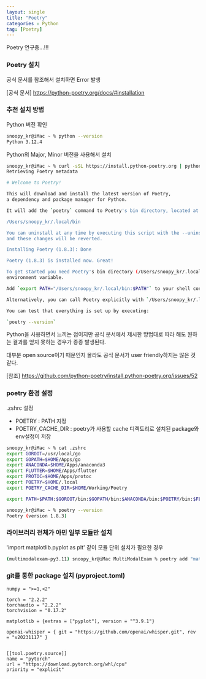 ```yaml
---
layout: single
title: "Poetry"
categories : Python
tag: [Poetry]
---
```


Poetry 연구중...!!!

### Poetry 설치

공식 문서를 참조해서 설치하면 Error 발생

[공식 문서] https://python-poetry.org/docs/#installation

### 추천 설치 방법

Python 버전 확인

```bash
snoopy_kr@iMac ~ % python --version
Python 3.12.4
```

Python의 Major, Minor 버전을 사용해서 설치

```bash
snoopy_kr@iMac ~ % curl -sSL https://install.python-poetry.org | python3.12 - 
Retrieving Poetry metadata

# Welcome to Poetry!

This will download and install the latest version of Poetry,
a dependency and package manager for Python.

It will add the `poetry` command to Poetry's bin directory, located at:

/Users/snoopy_kr/.local/bin

You can uninstall at any time by executing this script with the --uninstall option,
and these changes will be reverted.

Installing Poetry (1.8.3): Done

Poetry (1.8.3) is installed now. Great!

To get started you need Poetry's bin directory (/Users/snoopy_kr/.local/bin) in your `PATH`
environment variable.

Add `export PATH="/Users/snoopy_kr/.local/bin:$PATH"` to your shell configuration file.

Alternatively, you can call Poetry explicitly with `/Users/snoopy_kr/.local/bin/poetry`.

You can test that everything is set up by executing:

`poetry --version`
```

Python을 사용하면서 느끼는 점이지만 공식 문서에서 제시한 방법대로 따라 해도 원하는 결과를 얻지 못하는 경우가 종종 발생된다.

대부분 open source이기 때문인지 몰라도 공식 문서가 user friendly하지는 않은 것 같다.

[참조] https://github.com/python-poetry/install.python-poetry.org/issues/52


### poetry 환경 설정

.zshrc 설정

- POETRY : PATH 지정
- POETRY_CACHE_DIR : poetry가 사용할 cache 디렉토리로 설치된 package와 env설정이 저장

```bash
snoopy_kr@iMac ~ % cat .zshrc 
export GOROOT=/usr/local/go
export GOPATH=$HOME/Apps/go
export ANACONDA=$HOME/Apps/anaconda3
export FLUTTER=$HOME/Apps/flutter
export PROTOC=$HOME/Apps/protoc
export POETRY=$HOME/.local
export POETRY_CACHE_DIR=$HOME/Working/Poetry

export PATH=$PATH:$GOROOT/bin:$GOPATH/bin:$ANACONDA/bin:$POETRY/bin:$FLUTTER/bin:$PROTOC/bin

snoopy_kr@iMac ~ % poetry --version
Poetry (version 1.8.3)
```

### 라이브러리 전체가 아민 일부 모듈만 설치

'import matplotlib.pyplot as plt' 같이 모듈 단위 설치가 필요한 경우

```bash
(multimodalexam-py3.11) snoopy_kr@iMac MultiModalExam % poetry add "matplotlib[pyplot]"     
```

### git를 통한 package 설치 (pyproject.toml) 

```
numpy = ">=1,<2"

torch = "2.2.2"
torchaudio = "2.2.2"
torchvision = "0.17.2"

matplotlib = {extras = ["pyplot"], version = "^3.9.1"}

openai-whisper = { git = "https://github.com/openai/whisper.git", rev = "v20231117" }


[[tool.poetry.source]]
name = "pytorch"
url = "https://download.pytorch.org/whl/cpu"
priority = "explicit"
```